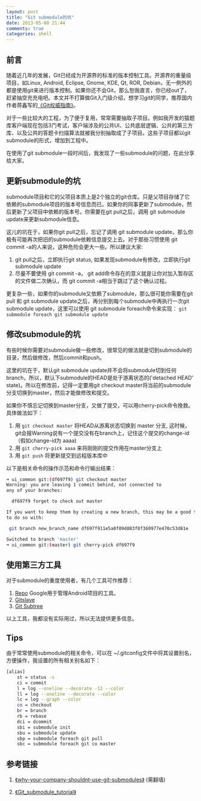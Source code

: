 ```yaml
---
layout: post
title: "Git submodule的坑"
date: 2013-05-08 21:44
comments: true
categories: shell
---
```


## 前言

随着近几年的发展，Git已经成为开源界的标准的版本控制工具。开源界的重量级项目，如Linux, Android, Eclipse, Gnome, KDE, Qt, ROR, Debian，无一例外的都是使用git来进行版本控制。如果你还不会Git，那么恕我直言，你已经out了，赶紧抽空充充电吧。本文并不打算做Git入门级介绍，想学习git的同学，推荐国内作者蒋鑫写的[《Git权威指南》](http://book.douban.com/subject/6526452/)。

对于一些比较大的工程，为了便于复用，常常需要抽取子项目。例如我开发的猿题库客户端现在包括3门考试，客户端涉及的公共UI、公共底层逻辑、公共的第三方库、以及公共的答题卡扫描算法就被我分别抽取成了子项目。这些子项目都以git submodule的形式，增加到工程中。

在使用了git submodule一段时间后，我发现了一些submodule的问题，在此分享给大家。

<!-- more -->

## 更新submodule的坑

submodule项目和它的父项目本质上是2个独立的git仓库。只是父项目存储了它依赖的submodule项目的版本号信息而已。如果你的同事更新了submodule，然后更新了父项目中依赖的版本号。你需要在git pull之后，调用 git submodule update来更新submodule信息。

这儿的坑在于，如果你git pull之后，忘记了调用 git submodule update，那么你极有可能再次把旧的submodule依赖信息提交上去。对于那些习惯使用 git commit -a的人来说，这种危险会更大一些。所以建议大家:

 1. git pull之后，立即执行git status, 如果发现submodule有修改，立即执行git submodule update
 2. 尽量不要使用 git commit -a， git add命令存在的意义就是让你对加入暂存区的文件做二次确认，而 git commit -a相当于跳过了这个确认过程。

更复杂一些，如果你的submodule又依赖了submodule，那么很可能你需要在git pull 和 git submodule update之后，再分别到每个submodule中再执行一次git submodule update，这里可以使用 git submodule foreach命令来实现： `git submodule foreach git submodule update`

## 修改submodule的坑

有些时候你需要对submodule做一些修改，很常见的做法就是切到submodule的目录，然后做修改，然后commit和push。

这里的坑在于，默认git submodule update并不会将submodule切到任何branch，所以，默认下submodule的HEAD是处于游离状态的('detached HEAD' state)。所以在修改前，记得一定要用git checkout master将当前的submodule分支切换到master，然后才能做修改和提交。

如果你不慎忘记切换到master分支，又做了提交，可以用cherry-pick命令挽救。具体做法如下：

 1. 用 `git checkout master` 将HEAD从游离状态切换到 master 分支, 这时候，git会报Warning说有一个提交没有在branch上，记住这个提交的change-id（假如change-id为 aaaa)
 2. 用 `git cherry-pick aaaa` 来将刚刚的提交作用在master分支上
 3. 用 `git push` 将更新提交到远程版本库中

以下是相关命令的操作示范和命令行输出结果：

``` bash
➜ ui_common git:(df697f9) git checkout master
Warning: you are leaving 1 commit behind, not connected to
any of your branches:

  df697f9 forget to check out master

If you want to keep them by creating a new branch, this may be a good time
to do so with:

 git branch new_branch_name df697f911e5a0f09d883f8f360977e470c53d81e

Switched to branch 'master'
➜ ui_common git:(master) git cherry-pick df697f9

```

## 使用第三方工具
对于submodule的重度使用者，有几个工具可作推荐：

 1. [Repo](http://source.android.com/source/version-control.html)  Google用于管理Android项目的工具。
 2. [Gitslave](http://gitslave.sourceforge.net/)
 3. [Git Subtree](https://github.com/apenwarr/git-subtree/)

以上工具，我都没有实际用过，所以无法提供更多信息。

## Tips

由于常常使用submodule的相关命令，可以在 ~/.gitconfig文件中将其设置别名，方便操作，我设置的所有相关别名如下：

``` bash
[alias]
	st = status -s
	ci = commit
	l = log --oneline --decorate -12 --color
	ll = log --oneline --decorate --color
	lc = log --graph --color
	co = checkout
	br = branch
	rb = rebase
	dci = dcommit
	sbi = submodule init
	sbu = submodule update
	sbp = submodule foreach git pull
	sbc = submodule foreach git co master

```

## 参考链接

 1. [《why-your-company-shouldnt-use-git-submodules》](http://codingkilledthecat.wordpress.com/2012/04/28/why-your-company-shouldnt-use-git-submodules/) (需翻墙)

 2. [《Git_submodule_tutorial》](http://fiji.sc/Git_submodule_tutorial)



